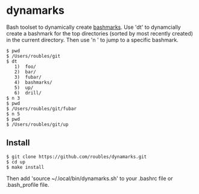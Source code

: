 # dynamarks

Bash toolset to dynamically create [bashmarks](https://github.com/huyng/bashmarks). Use 'dt' to dynamcially create a bashmark for the top directories (sorted by most recently created) in the current directory. Then use 'n <num>' to jump to a specific bashmark.

```
$ pwd
$ /Users/roubles/git
$ dt
   1)  foo/          
   2)  bar/         
   3)  fubar/  
   4)  bashmarks/         
   5)  up/                 
   6)  drill/
$ n 3
$ pwd
$ /Users/roubles/git/fubar
$ n 5
$ pwd
$ /Users/roubles/git/up
```

## Install

```
$ git clone https://github.com/roubles/dynamarks.git
$ cd up
$ make install
```

Then add 'source ~/.local/bin/dynamarks.sh' to your .bashrc file or .bash_profile file.
